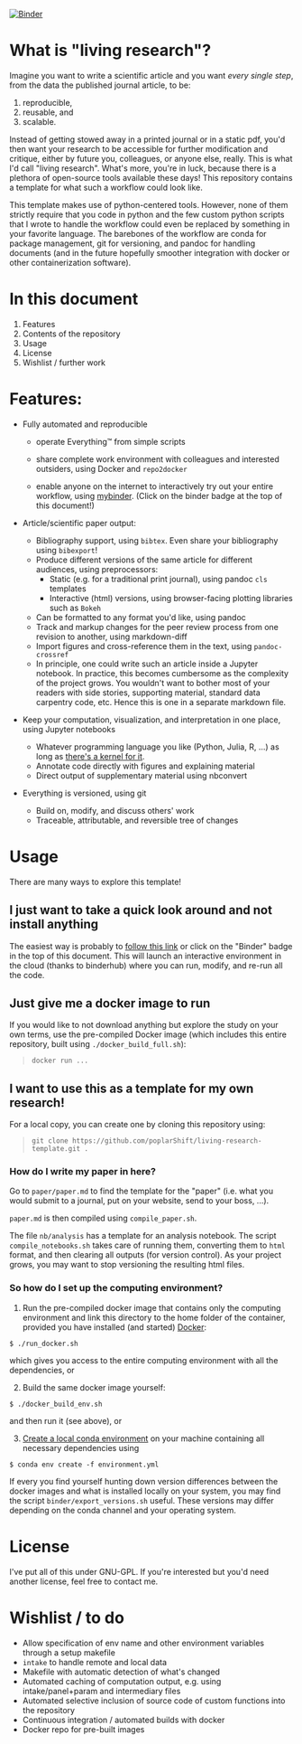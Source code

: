 [![Binder](https://mybinder.org/badge_logo.svg)](https://mybinder.org/v2/gh/poplarShift/living-research-template/master)

# What is "living research"?

Imagine you want to write a scientific article and you want _every_ _single_ _step_, from the data the published journal article, to be:
1. reproducible,
2. reusable, and
3. scalable.

Instead of getting stowed away in a printed journal or in a static pdf, you'd then want your research to be accessible for further modification and critique, either by future you, colleagues, or anyone else, really. This is what I'd call "living research". What's more, you're in luck, because there is a plethora of open-source tools available these days! This repository contains a template for what such a workflow could look like.

This template makes use of python-centered tools. However, none of them strictly require that you code in python and the few custom python scripts that I wrote to handle the workflow could even be replaced by something in your favorite language. The barebones of the workflow are conda for package management, git for versioning, and pandoc for handling documents (and in the future hopefully smoother integration with docker or other containerization software).

# In this document

1. Features
1. Contents of the repository
1. Usage
1. License
1. Wishlist / further work

# Features:

- Fully automated and reproducible

    - operate Everything™️ from simple scripts

    - share complete work environment with colleagues and interested outsiders, using Docker and `repo2docker`

    - enable anyone on the internet to interactively try out your entire workflow, using [mybinder](mybinder.org). (Click on the binder badge at the top of this document!)

- Article/scientific paper output:

    - Bibliography support, using `bibtex`. Even share your bibliography using `bibexport`!
    - Produce different versions of the same article for different audiences, using preprocessors:
        - Static (e.g. for a traditional print journal), using pandoc `cls` templates
        - Interactive (html) versions, using browser-facing plotting libraries such as `Bokeh`
    - Can be formatted to any format you'd like, using pandoc
    - Track and markup changes for the peer review process from one revision to another, using markdown-diff
    - Import figures and cross-reference them in the text, using `pandoc-crossref`
    - In principle, one could write such an article inside a Jupyter notebook. In practice, this becomes cumbersome as the complexity of the project grows. You wouldn't want to bother most of your readers with side stories, supporting material, standard data carpentry code, etc. Hence this is one in a separate markdown file.

- Keep your computation, visualization, and interpretation in one place, using Jupyter notebooks

    - Whatever programming language you like (Python, Julia, R, ...) as long as [there's a kernel for it](https://github.com/jupyter/jupyter/wiki/Jupyter-kernels).
    - Annotate code directly with figures and explaining material
    - Direct output of supplementary material using nbconvert

- Everything is versioned, using git
    - Build on, modify, and discuss others' work
    - Traceable, attributable, and reversible tree of changes


# Usage

There are many ways to explore this template!

## I just want to take a quick look around and not install anything

The easiest way is probably to [follow this link](mybinder-link) or click on the "Binder" badge in the top of this document. This will launch an interactive environment in the cloud (thanks to binderhub) where you can run, modify, and re-run all the code.

## Just give me a docker image to run

If you would like to not download anything but explore the study on your own terms, use the pre-compiled Docker image (which includes this entire repository, built using `./docker_build_full.sh`):

> `docker run ...`

## I want to use this as a template for my own research!

For a local copy, you can create one by cloning this repository using:
> `git clone https://github.com/poplarShift/living-research-template.git .`

### How do I write my paper in here?

Go to `paper/paper.md` to find the template for the "paper" (i.e. what you would submit to a journal, put on your website, send to your boss, ...).

`paper.md` is then compiled using `compile_paper.sh`.

The file `nb/analysis` has a template for an analysis notebook. The script `compile_notebooks.sh` takes care of running them, converting them to `html` format, and then clearing all outputs (for version control). As your project grows, you may want to stop versioning the resulting html files.

### So how do I set up the computing environment?

  1. Run the pre-compiled docker image that contains only the computing environment and link this directory to the home folder of the container, provided you have installed (and started) [Docker](https://www.docker.com):
  ```
  $ ./run_docker.sh
  ```
  which gives you access to the entire computing environment with all the dependencies, or

  2. Build the same docker image yourself:
  ```
  $ ./docker_build_env.sh
  ```
  and then run it (see above), or

  3. [Create a local conda environment](https://conda.io/projects/conda/en/latest/user-guide/tasks/manage-environments.html) on your machine containing all necessary dependencies using
  ```
  $ conda env create -f environment.yml
  ```
  If every you find yourself hunting down version differences between the docker images and what is installed locally on your system, you may find the script `binder/export_versions.sh` useful. These versions may differ depending on the conda channel and your operating system.

# License

I've put all of this under GNU-GPL. If you're interested but you'd need another license, feel free to contact me.

# Wishlist / to do

- Allow specification of env name and other environment variables through a setup makefile
- `intake` to handle remote and local data
- Makefile with automatic detection of what's changed
- Automated caching of computation output, e.g. using intake/panel+param and intermediary files
- Automated selective inclusion of source code of custom functions into the repository
- Continuous integration / automated builds with docker
- Docker repo for pre-built images
